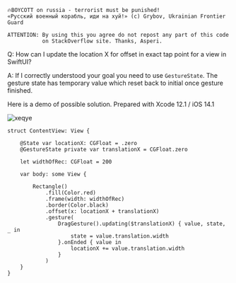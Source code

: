 ```
🔥BOYCOTT on russia - terrorist must be punished!
«Русский военный корабль, иди на хуй!» (c) Grybov, Ukrainian Frontier Guard

ATTENTION: By using this you agree do not repost any part of this code
           on StackOverflow site. Thanks, Asperi.
```

Q: How can I update the location X for offset in exact tap point for a view in SwiftUI?

A: If I correctly understood your goal you need to use `GestureState`. The gesture state has temporary value which reset back to initial once gesture finished.

Here is a demo of possible solution. Prepared with Xcode 12.1 / iOS 14.1

![xeqye](https://user-images.githubusercontent.com/62171579/177712353-fe0eb703-cfd9-4e51-b156-6858211d821a.gif)

```
struct ContentView: View {
    
    @State var locationX: CGFloat = .zero
    @GestureState private var translationX = CGFloat.zero

    let widthOfRec: CGFloat = 200
    
    var body: some View {

        Rectangle()
            .fill(Color.red)
            .frame(width: widthOfRec)
            .border(Color.black)
            .offset(x: locationX + translationX)
            .gesture(
                DragGesture().updating($translationX) { value, state, _ in
                    state = value.translation.width
                }.onEnded { value in
					locationX += value.translation.width
                }
			)
    }
}
```
